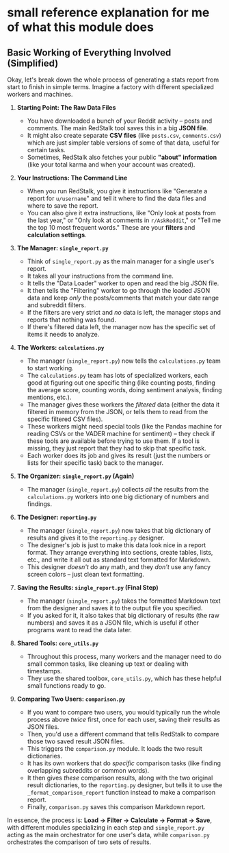 # small reference explanation for me of what this module does
## Basic Working of Everything Involved (Simplified)

Okay, let's break down the whole process of generating a stats report from start to finish in simple terms. Imagine a factory with different specialized workers and machines.

1.  **Starting Point: The Raw Data Files**
    *   You have downloaded a bunch of your Reddit activity – posts and comments. The main RedStalk tool saves this in a big **JSON file**.
    *   It might also create separate **CSV files** (like `posts.csv`, `comments.csv`) which are just simpler table versions of some of that data, useful for certain tasks.
    *   Sometimes, RedStalk also fetches your public **"about" information** (like your total karma and when your account was created).

2.  **Your Instructions: The Command Line**
    *   When you run RedStalk, you give it instructions like "Generate a report for `u/username`" and tell it where to find the data files and where to save the report.
    *   You can also give it extra instructions, like "Only look at posts from the last year," or "Only look at comments in `r/AskReddit`," or "Tell me the top 10 most frequent words." These are your **filters** and **calculation settings**.

3.  **The Manager: `single_report.py`**
    *   Think of `single_report.py` as the main manager for a single user's report.
    *   It takes all your instructions from the command line.
    *   It tells the "Data Loader" worker to open and read the big JSON file.
    *   It then tells the "Filtering" worker to go through the loaded JSON data and keep *only* the posts/comments that match your date range and subreddit filters.
    *   If the filters are very strict and *no* data is left, the manager stops and reports that nothing was found.
    *   If there's filtered data left, the manager now has the specific set of items it needs to analyze.

4.  **The Workers: `calculations.py`**
    *   The manager (`single_report.py`) now tells the `calculations.py` team to start working.
    *   The `calculations.py` team has lots of specialized workers, each good at figuring out one specific thing (like counting posts, finding the average score, counting words, doing sentiment analysis, finding mentions, etc.).
    *   The manager gives these workers the *filtered* data (either the data it filtered in memory from the JSON, or tells them to read from the specific filtered CSV files).
    *   These workers might need special tools (like the Pandas machine for reading CSVs or the VADER machine for sentiment) – they check if these tools are available before trying to use them. If a tool is missing, they just report that they had to skip that specific task.
    *   Each worker does its job and gives its result (just the numbers or lists for their specific task) back to the manager.

5.  **The Organizer: `single_report.py` (Again)**
    *   The manager (`single_report.py`) collects *all* the results from the `calculations.py` workers into one big dictionary of numbers and findings.

6.  **The Designer: `reporting.py`**
    *   The manager (`single_report.py`) now takes that big dictionary of results and gives it to the `reporting.py` designer.
    *   The designer's job is just to make this data look nice in a report format. They arrange everything into sections, create tables, lists, etc., and write it all out as standard text formatted for Markdown.
    *   This designer *doesn't* do any math, and they *don't* use any fancy screen colors – just clean text formatting.

7.  **Saving the Results: `single_report.py` (Final Step)**
    *   The manager (`single_report.py`) takes the formatted Markdown text from the designer and saves it to the output file you specified.
    *   If you asked for it, it also takes that big dictionary of results (the raw numbers) and saves it as a JSON file, which is useful if other programs want to read the data later.

8.  **Shared Tools: `core_utils.py`**
    *   Throughout this process, many workers and the manager need to do small common tasks, like cleaning up text or dealing with timestamps.
    *   They use the shared toolbox, `core_utils.py`, which has these helpful small functions ready to go.

9.  **Comparing Two Users: `comparison.py`**
    *   If you want to compare two users, you would typically run the whole process above *twice* first, once for each user, saving their results as JSON files.
    *   Then, you'd use a different command that tells RedStalk to compare those two saved result JSON files.
    *   This triggers the `comparison.py` module. It loads the two result dictionaries.
    *   It has its own workers that do *specific* comparison tasks (like finding overlapping subreddits or common words).
    *   It then gives *these* comparison results, along with the two original result dictionaries, to the `reporting.py` designer, but tells it to use the `_format_comparison_report` function instead to make a comparison report.
    *   Finally, `comparison.py` saves this comparison Markdown report.

In essence, the process is: **Load -> Filter -> Calculate -> Format -> Save**, with different modules specializing in each step and `single_report.py` acting as the main orchestrator for one user's data, while `comparison.py` orchestrates the comparison of two sets of results.